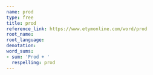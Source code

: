 ```yaml
---
name: prod
type: free
title: prod
reference_link: https://www.etymonline.com/word/prod
root_name: 
root_language: 
denotation: 
word_sums:
- sum: 'Prod + '
  respelling: prod
---
```

